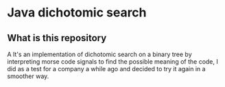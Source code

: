 # Java dichotomic search
## What is this repository
A It's an implementation of dichotomic search on a binary tree by interpreting morse code signals to find the possible meaning of the code, I did as a test for a company a while ago and decided to try it again in a smoother way. 
